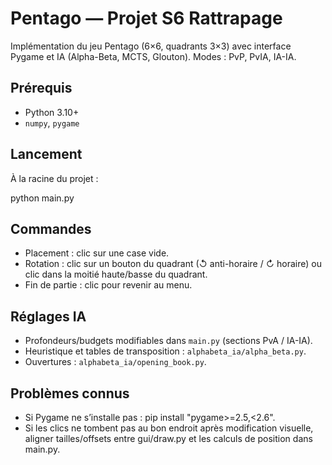 # Pentago — Projet S6 Rattrapage

Implémentation du jeu Pentago (6×6, quadrants 3×3) avec interface Pygame et IA (Alpha-Beta, MCTS, Glouton). Modes : PvP, PvIA, IA-IA.

## Prérequis

* Python 3.10+
* `numpy`, `pygame`

## Lancement

À la racine du projet :

python main.py

## Commandes

* Placement : clic sur une case vide.
* Rotation : clic sur un bouton du quadrant (↺ anti-horaire / ↻ horaire) ou clic dans la moitié haute/basse du quadrant.
* Fin de partie : clic pour revenir au menu.

## Réglages IA

* Profondeurs/budgets modifiables dans `main.py` (sections PvA / IA-IA).
* Heuristique et tables de transposition : `alphabeta_ia/alpha_beta.py`.
* Ouvertures : `alphabeta_ia/opening_book.py`.

## Problèmes connus

* Si Pygame ne s’installe pas : pip install "pygame>=2.5,<2.6".
* Si les clics ne tombent pas au bon endroit après modification visuelle, aligner tailles/offsets entre gui/draw.py et les calculs de position dans main.py.
